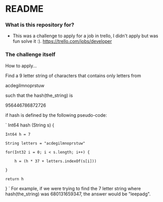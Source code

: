 # README #

### What is this repository for? ###

* This was a challenge to apply for a job in trello, I didn't apply but was fun solve it :). https://trello.com/jobs/developer

### The challenge itself ###
How to apply...

Find a 9 letter string of characters that contains only letters from

acdegilmnoprstuw

such that the hash(the_string) is

956446786872726

if hash is defined by the following pseudo-code:

`
Int64 hash (String s) {

    Int64 h = 7

    String letters = "acdegilmnoprstuw"

    for(Int32 i = 0; i < s.length; i++) {

        h = (h * 37 + letters.indexOf(s[i]))

    }

    return h

}
`
For example, if we were trying to find the 7 letter string where hash(the_string) was 680131659347, the answer would be "leepadg".